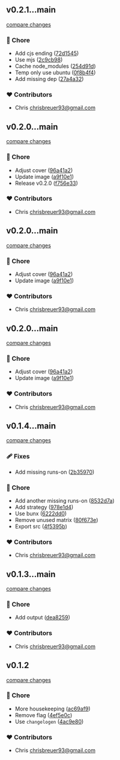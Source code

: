 
## v0.2.1...main

[compare changes](https://github.com/stacksjs/bun-plugin-env/compare/v0.2.1...main)

### 🏡 Chore

- Add cjs ending ([72d1545](https://github.com/stacksjs/bun-plugin-env/commit/72d1545))
- Use mjs ([2c9cb98](https://github.com/stacksjs/bun-plugin-env/commit/2c9cb98))
- Cache node_modules ([254d91d](https://github.com/stacksjs/bun-plugin-env/commit/254d91d))
- Temp only use ubuntu ([0f8b4f4](https://github.com/stacksjs/bun-plugin-env/commit/0f8b4f4))
- Add missing dep ([27a4a32](https://github.com/stacksjs/bun-plugin-env/commit/27a4a32))

### ❤️ Contributors

- Chris <chrisbreuer93@gmail.com>

## v0.2.0...main

[compare changes](https://github.com/stacksjs/bun-plugin-env/compare/v0.2.0...main)

### 🏡 Chore

- Adjust cover ([96a41a2](https://github.com/stacksjs/bun-plugin-env/commit/96a41a2))
- Update image ([a9f10e1](https://github.com/stacksjs/bun-plugin-env/commit/a9f10e1))
- Release v0.2.0 ([f756e33](https://github.com/stacksjs/bun-plugin-env/commit/f756e33))

### ❤️ Contributors

- Chris <chrisbreuer93@gmail.com>

## v0.2.0...main

[compare changes](https://github.com/stacksjs/bun-plugin-env/compare/v0.2.0...main)

### 🏡 Chore

- Adjust cover ([96a41a2](https://github.com/stacksjs/bun-plugin-env/commit/96a41a2))
- Update image ([a9f10e1](https://github.com/stacksjs/bun-plugin-env/commit/a9f10e1))

### ❤️ Contributors

- Chris <chrisbreuer93@gmail.com>

## v0.2.0...main

[compare changes](https://github.com/stacksjs/bun-plugin-env/compare/v0.2.0...main)

### 🏡 Chore

- Adjust cover ([96a41a2](https://github.com/stacksjs/bun-plugin-env/commit/96a41a2))
- Update image ([a9f10e1](https://github.com/stacksjs/bun-plugin-env/commit/a9f10e1))

### ❤️ Contributors

- Chris <chrisbreuer93@gmail.com>

## v0.1.4...main

[compare changes](https://github.com/stacksjs/bun-plugin-env/compare/v0.1.4...main)

### 🩹 Fixes

- Add missing runs-on ([2b35970](https://github.com/stacksjs/bun-plugin-env/commit/2b35970))

### 🏡 Chore

- Add another missing runs-on ([8532d7a](https://github.com/stacksjs/bun-plugin-env/commit/8532d7a))
- Add strategy ([978e1d4](https://github.com/stacksjs/bun-plugin-env/commit/978e1d4))
- Use bunx ([6222dd0](https://github.com/stacksjs/bun-plugin-env/commit/6222dd0))
- Remove unused matrix ([80f673e](https://github.com/stacksjs/bun-plugin-env/commit/80f673e))
- Export src ([4f5395b](https://github.com/stacksjs/bun-plugin-env/commit/4f5395b))

### ❤️ Contributors

- Chris <chrisbreuer93@gmail.com>

## v0.1.3...main

[compare changes](https://github.com/stacksjs/bun-plugin-env/compare/v0.1.3...main)

### 🏡 Chore

- Add output ([dea8259](https://github.com/stacksjs/bun-plugin-env/commit/dea8259))

### ❤️ Contributors

- Chris <chrisbreuer93@gmail.com>

## v0.1.2

[compare changes](https://github.com/stacksjs/bun-plugin-env/compare/v0.1.1...v0.1.2)

### 🏡 Chore

- More housekeeping ([ac69af9](https://github.com/stacksjs/bun-plugin-env/commit/ac69af9))
- Remove flag ([4ef5e0c](https://github.com/stacksjs/bun-plugin-env/commit/4ef5e0c))
- Use `changelogen` ([4ac9e80](https://github.com/stacksjs/bun-plugin-env/commit/4ac9e80))

### ❤️ Contributors

- Chris <chrisbreuer93@gmail.com>


